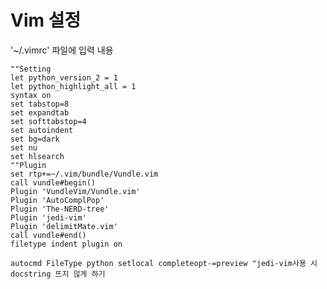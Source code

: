 # Vim 설정
'~/.vimrc' 파일에 입력 내용

	""Setting
	let python_version_2 = 1
	let python_highlight_all = 1
	syntax on
	set tabstop=8
	set expandtab
	set softtabstop=4
	set autoindent
	set bg=dark
	set nu
	set hlsearch
	""Plugin
	set rtp+=~/.vim/bundle/Vundle.vim
	call vundle#begin()
	Plugin 'VundleVim/Vundle.vim'
	Plugin 'AutoComplPop'
	Plugin 'The-NERD-tree'
	Plugin 'jedi-vim'
	Plugin 'delimitMate.vim'
	call vundle#end()
	filetype indent plugin on

	autocmd FileType python setlocal completeopt-=preview "jedi-vim사용 시 docstring 뜨지 않게 하기